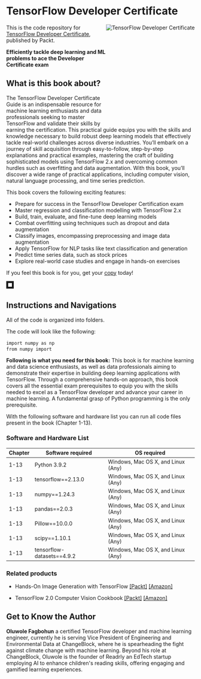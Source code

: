 # TensorFlow Developer Certificate

<a href="https://www.packtpub.com/product/tensorflow-developer-certificate-guide/9781803240138"><img src="https://content.packt.com/B18118/cover_image_small.jpg" alt="TensorFlow Developer Certificate" height="256px" align="right"></a>

This is the code repository for [TensorFlow Developer Certificate](https://www.packtpub.com/product/tensorflow-developer-certificate-guide/9781803240138), published by Packt.

**Efficiently tackle deep learning and ML problems to ace the Developer Certificate exam**

## What is this book about?
The TensorFlow Developer Certificate Guide is an indispensable resource for machine learning enthusiasts and data professionals seeking to master TensorFlow and validate their skills by earning the certification. This practical guide equips you with the skills and knowledge necessary to build robust deep learning models that effectively tackle real-world challenges across diverse industries.
You’ll embark on a journey of skill acquisition through easy-to-follow, step-by-step explanations and practical examples, mastering the craft of building sophisticated models using TensorFlow 2.x and overcoming common hurdles such as overfitting and data augmentation. With this book, you’ll discover a wide range of practical applications, including computer vision, natural language processing, and time series prediction.

This book covers the following exciting features: 
* Prepare for success in the TensorFlow Developer Certification exam
* Master regression and classification modelling with TensorFlow 2.x
* Build, train, evaluate, and fine-tune deep learning models
* Combat overfitting using techniques such as dropout and data augmentation
* Classify images, encompassing preprocessing and image data augmentation
* Apply TensorFlow for NLP tasks like text classification and generation
* Predict time series data, such as stock prices
* Explore real-world case studies and engage in hands-on exercises

If you feel this book is for you, get your [copy](https://www.amazon.com/dp/180324013X) today!

<a href="https://www.packtpub.com/?utm_source=github&utm_medium=banner&utm_campaign=GitHubBanner"><img src="https://raw.githubusercontent.com/PacktPublishing/GitHub/master/GitHub.png" alt="https://www.packtpub.com/" border="5" /></a>

## Instructions and Navigations
All of the code is organized into folders.

The code will look like the following:
```
import numpy as np
from numpy import
```

**Following is what you need for this book:**
This book is for machine learning and data science enthusiasts, as well as data professionals aiming to demonstrate their expertise in building deep learning applications with TensorFlow. Through a comprehensive hands-on approach, this book covers all the essential exam prerequisites to equip you with the skills needed to excel as a TensorFlow developer and advance your career in machine learning. A fundamental grasp of Python programming is the only prerequisite.	

With the following software and hardware list you can run all code files present in the book (Chapter 1-13).

### Software and Hardware List

| Chapter  | Software required                                                                    | OS required                        |
| -------- | -------------------------------------------------------------------------------------| -----------------------------------|
| 1-13 		   |   			Python 3.9.2 | Windows, Mac OS X, and Linux (Any) |
|1-13        |tensorflow==2.13.0 | Windows, Mac OS X, and Linux (Any) |
|1-13|       numpy==1.24.3 | Windows, Mac OS X, and Linux (Any) |
|1-13       | pandas==2.0.3 | Windows, Mac OS X, and Linux (Any) |
|1-13        |Pillow==10.0.0 | Windows, Mac OS X, and Linux (Any) |
|1-13      |scipy==1.10.1 | Windows, Mac OS X, and Linux (Any) |
|1-13        |tensorflow-datasets==4.9.2				                                            			  | Windows, Mac OS X, and Linux (Any) |


### Related products <Other books you may enjoy>
* Hands-On Image Generation with TensorFlow [[Packt]](https://www.packtpub.com/product/hands-on-image-generation-with-tensorflow/9781838826789) [[Amazon]](https://www.amazon.in/Hands-Image-Generation-TensorFlow-generating/dp/1838826785)

* TensorFlow 2.0 Computer Vision Cookbook [[Packt]](https://www.packtpub.com/product/tensorflow-20-computer-vision-cookbook/9781838829131) [[Amazon]](https://www.amazon.in/TensorFlow-2-0-Computer-Vision-Cookbook/dp/183882913X)

## Get to Know the Author
**Oluwole Fagbohun** a certified TensorFlow developer and machine learning engineer, currently he is serving Vice President of Engineering and Environmental Data at ChangeBlock, where he is spearheading the fight against climate change with machine learning. Beyond his role at ChangeBlock, Oluwole is the founder of Readrly an EdTech startup employing AI to enhance children's reading skills, offering engaging and gamified learning experiences.	
